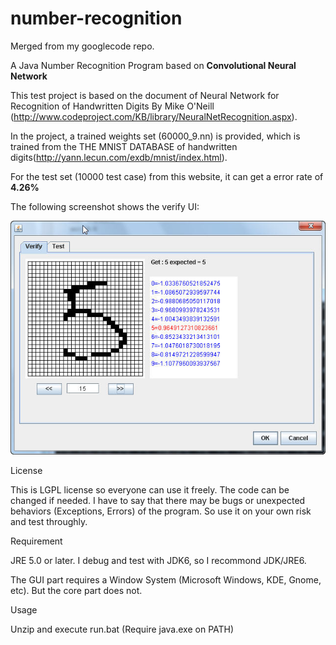 # number-recognition

Merged from my googlecode repo.

A Java Number Recognition Program based on <b>Convolutional Neural Network</b>

This test project is based on the document of Neural Network for Recognition of Handwritten Digits By Mike O'Neill (http://www.codeproject.com/KB/library/NeuralNetRecognition.aspx).

In the project, a trained weights set (60000_9.nn) is provided, which is trained from the THE MNIST DATABASE of handwritten digits(http://yann.lecun.com/exdb/mnist/index.html).

For the test set (10000 test case) from this website, it can get a error rate of <b>4.26%</b>

The following screenshot shows the verify UI:

![image](https://github.com/lff0305/number-recognition/blob/master/Snap5.jpg)

License

This is LGPL license so everyone can use it freely. The code can be changed if needed. I have to say that there may be bugs or unexpected behaviors (Exceptions, Errors) of the program. So use it on your own risk and test throughly.

Requirement

JRE 5.0 or later. I debug and test with JDK6, so I recommond JDK/JRE6.

The GUI part requires a Window System (Microsoft Windows, KDE, Gnome, etc). But the core part does not.

Usage

Unzip and execute run.bat (Require java.exe on PATH)
